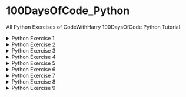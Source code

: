 # 100DaysOfCode_Python
All Python Exercises of CodeWithHarry 100DaysOfCode Python Tutorial
<details>
    <summary>Python Exercise 1</summary>
  <br>
  Exercise : Take two inputs from the user and print values after applying all the airthmetic functions.
  <br><br>
  
Output Should be like this:
```
enter first number :4
enter second number : 8
addition of given two numbers is  12
diffrence of given two numbers is  -4
by multiplying given two number we get  32
by dividing the given two number we get  0.5
```

Solution : [Click here](https://github.com/mistabaaz/100DaysOfCode_Python/blob/main/ex1_calculator.py)
 
---
  
</details>

<details>
    <summary>Python Exercise 2</summary>
  <br>
  Exercise : Greet the user according to the day.For example if it is morning then your program should greet with "Good Morning Sir!" and if it is noon then "Good Afternoon Sir!" and so on. Without asking time from the user.
  <br><br>
  
Output Should be like this:
    
```
Good Evening Sir!
```

Solution : [Click here](https://github.com/mistabaaz/100DaysOfCode_Python/blob/main/ex2_good_morning_sir.py)
 
---
  
</details>

<details>
    <summary>Python Exercise 3</summary>
  <br>
  Exercise : Make a quiz like KBC(Kaun Banega Crorepati).Display all the questions and 4 options.100 rupees will be given for 1 correct answer and a penalty of 100 rupees for 1 wrong answer.Display the results after end of the qestions.
  <br><br>
  
Output Should be like this:
    
```
          Question Number 1

What is the Capital of India?
1.Chandigrah
2.Gujrat
3.Delhi
4.Haryana

Note: Enter only option like 1/2/3/4
Choose the correct option: 3

Horray! You have chosen the right answer: 3.Delhi
You win 100 rupees.

          Question Number 2

When Haryana was separated from Punjab?
1.In 1857
2.In 1947
3.In 2010
4.In 1991

Note: Enter only option like 1/2/3/4
Choose the correct option: 3

Oops! You chosen the wrong answer.
Correct Answer is: 4.In 1991
You Lose 100 rupees.

Now it's time to check your results!
You have given 1 right answers in total and 1 wrong answers.
Therefore

You Lose total of 0 rupees
```
<br>
Hint: You may use a list for storing questions and answers.
    <br><br>
    
Solution : [Click here](https://github.com/mistabaaz/100DaysOfCode_Python/blob/main/ex3_kbc.py)
 
---
  
</details>

<details>
    <summary>Python Exercise 4</summary>
  <br>
  Exercise : Make a program to encode & decode user's text messages.
  <br><br>
  
Output Should be like this:
    
```
***************Main Menu***************
1.Encode the message
2.Decode the message
3.Exit

Choose the Correct Option(1/2/3...): 1

Enter A Text Message: hello whats'up

Your message will be Encoded soon...
Encoded message is here: 
oXsellohqr[ AF^hats'upweQT 


***************Main Menu***************
1.Encode the message
2.Decode the message
3.Exit

Choose the Correct Option(1/2/3...): 2

Enter Encoded Text Message: oXsellohqr[ AF^hats'upweQT

Your message will be Decoded soon...
Your Decoded message is here: 
hello whats'up 


***************Main Menu***************
1.Encode the message
2.Decode the message
3.Exit

Choose the Correct Option(1/2/3...): 3

You will be exiting soon...
```
    
Methods to Encode a single word:
- if word length is less than 3 then reverse the word (i.e ok --> ko)
- otherwise put first letter of the word into last (and remover it from the beginning i.e hello-->elloh)
- then add random three letters in the begining as well as ending (i.e elloh-->kidellohmin)

    <br>
    
Methods to Decode a single word:
- check if the length of the word is less than 3 if yes then reverse the word (i.e ko-->ok)
- otherewise remove 3 letters of the word from both the beginning and ending (i.e kidellohmin --> elloh)
- after that put the last letter of the word to the beginning (i.e elloh --> hello)

Solution : [Click here](https://github.com/mistabaaz/100DaysOfCode_Python/blob/main/ex4_secret_language.py)
 
---
  
</details>


<details>
    <summary>Python Exercise 5</summary>
  <br>
  Exercise : Let's Make classic game named Snake,Water and gun. Simmilar to Rock,Paper and Secior.
  <br><br>
  
Output Should be like this:
    
```
************************* A simple game with computer **************************

First turn is yours
0 for snake,1 for water,2 for gun,3 for exit
Choose from above options: 0

Computer chooses Gun
Therefore : Computer Wins

First turn is yours
0 for snake,1 for water,2 for gun,3 for exit
Choose from above options: 0

Computer chooses Snake
Therefore : A draw!!! try again..

First turn is yours
0 for snake,1 for water,2 for gun,3 for exit
Choose from above options: 3

Okay!,exiting after showing final results.
The final winner is Computer.
```

Solution : [Click here](https://github.com/mistabaaz/100DaysOfCode_Python/blob/main/ex5_snake_water_gun.py)
 
---
  
</details>

<details>
    <summary>Python Exercise 6</summary>
  <br>
  Exercise : The General Library. Make a software having 2 or 3 working functions like (i) no_of_books() (ii) avalible_books_name() like this try to make a working library . You can also add a request feature in library so that a user can add his required books. But all this have to be done using Classes.
  <br><br>
  
Output Should be like this:
    
```
===============The General Library================


1.Display The Books present in Library
2.Request a Book
3.Get the Number of Availible Books
4.Exit

Enter a choice (1,2,3...): 1


        1.The Great Show
        2.The Squirrl
        3.An Amazing Creature

```

Solution : [Click here](https://github.com/mistabaaz/100DaysOfCode_Python/blob/main/ex6_the_general_library.py)
 
---
  
</details>

<details>
    <summary>Python Exercise 7</summary>
  <br>
  Exercise : Make a software to organise your folders. Move the files according to their extension using os module.
  <br><br>
    
Output Should be like this:
    
```
Current Working directory is C:\Users\Admin\Documents\Documents\Python\excercise
press enter if the you want to work on current folder
Enter the path of the folder:
====================Main Menu=====================

1.Backup the names of files
2.Restore the names of files
3.Clear the clutter by renaming
4.Exit

Choose the option from above list: 4
```

Solution : [Click here](https://github.com/mistabaaz/100DaysOfCode_Python/blob/main/ex7_clear_the_clutter.py)
 
---
  
</details>


<details>
    <summary>Python Exercise 8</summary>
  <br>
  Exercise : Make a program to merge multiple pdfs into one pdf. You may use pypdf module. IF you want to add more functoinallites you are welcome.Merge the pdf according to alphabet sorting.
  <br><br>
    
Output Should be like this:
    
```
Current Working directory is C:\Users\Admin\Documents\Documents\Python\excercise
press enter if the you want to work on current folder
Enter the path of the folder:
====================Main Menu=====================

1.PDF files in current folder
2.Merge the all PDFs present in current folder
3.Change the current folder
4.Exit

Choose the option from above list: 4
```

Solution : [Click here](https://github.com/mistabaaz/100DaysOfCode_Python/blob/main/ex8_merge_the_pdf.py)
 
---
  
</details>


<details>
    <summary>Python Exercise 9</summary>
  <br>
  Exercise : Make a list of user names.And use "pywin32" module to speak the user name.You may use any other module for other opreating system as its only works with windows.Or you can also make greeting program which greet the user with name and time respectively.
  <br><br>
  
Output Should be like this:
    
```
"Shoutout to Name"
```

Solution : [Click here](https://github.com/mistabaaz/100DaysOfCode_Python/blob/main/ex9_shoutout_to_everyone.py)
 
---
  
</details>
